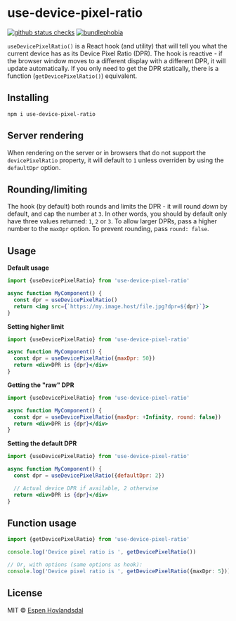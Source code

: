 # use-device-pixel-ratio

[![github status checks](https://badgen.net/github/checks/rexxars/use-device-pixel-ratio)](https://github.com/rexxars/use-device-pixel-ratio/actions) [![bundlephobia](https://badgen.net/bundlephobia/minzip/use-device-pixel-ratio)](https://bundlephobia.com/result?p=use-device-pixel-ratio)

`useDevicePixelRatio()` is a React hook (and utility) that will tell you what the current device has as its Device Pixel Ratio (DPR). The hook is reactive - if the browser window moves to a different display with a different DPR, it will update automatically. If you only need to get the DPR statically, there is a function (`getDevicePixelRatio()`) equivalent.

## Installing

```
npm i use-device-pixel-ratio
```

## Server rendering

When rendering on the server or in browsers that do not support the `devicePixelRatio` property, it will default to `1` unless overriden by using the `defaultDpr` option.

## Rounding/limiting

The hook (by default) both rounds and limits the DPR - it will round _down_ by default, and cap the number at `3`. In other words, you should by default only have three values returned: `1`, `2` or `3`. To allow larger DPRs, pass a higher number to the `maxDpr` option. To prevent rounding, pass `round: false`.

## Usage

**Default usage**

```jsx
import {useDevicePixelRatio} from 'use-device-pixel-ratio'

async function MyComponent() {
  const dpr = useDevicePixelRatio()
  return <img src={`https://my.image.host/file.jpg?dpr=${dpr}`}>
}
```

**Setting higher limit**

```jsx
import {useDevicePixelRatio} from 'use-device-pixel-ratio'

async function MyComponent() {
  const dpr = useDevicePixelRatio({maxDpr: 50})
  return <div>DPR is {dpr}</div>
}
```

**Getting the "raw" DPR**

```jsx
import {useDevicePixelRatio} from 'use-device-pixel-ratio'

async function MyComponent() {
  const dpr = useDevicePixelRatio({maxDpr: +Infinity, round: false})
  return <div>DPR is {dpr}</div>
}
```

**Setting the default DPR**

```jsx
import {useDevicePixelRatio} from 'use-device-pixel-ratio'

async function MyComponent() {
  const dpr = useDevicePixelRatio({defaultDpr: 2})

  // Actual device DPR if available, 2 otherwise
  return <div>DPR is {dpr}</div>
}
```

## Function usage

```ts
import {getDevicePixelRatio} from 'use-device-pixel-ratio'

console.log('Device pixel ratio is ', getDevicePixelRatio())

// Or, with options (same options as hook):
console.log('Device pixel ratio is ', getDevicePixelRatio({maxDpr: 5}))
```

## License

MIT © [Espen Hovlandsdal](https://espen.codes/)
